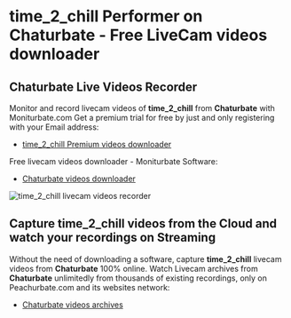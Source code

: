 # time_2_chill Performer on Chaturbate - Free LiveCam videos downloader

## Chaturbate Live Videos Recorder

Monitor and record livecam videos of **time_2_chill** from **Chaturbate** with Moniturbate.com
Get a premium trial for free by just and only registering with your Email address:
* [time_2_chill Premium videos downloader](https://moniturbate.com/request-demo-licence-key.html)

Free livecam videos downloader - Moniturbate Software:
* [Chaturbate videos downloader](https://moniturbate.com/moniturbate-download-software.html)

![time_2_chill livecam videos recorder](https://peachurnet.com/templates/moniturbate-software.png)


## Capture time_2_chill videos from the Cloud and watch your recordings on Streaming

Without the need of downloading a software, capture **time_2_chill** livecam videos from **Chaturbate** 100% online.
Watch Livecam archives from **Chaturbate** unlimitedly from thousands of existing recordings, only on Peachurbate.com and its websites network:
* [Chaturbate videos archives](https://peachurnet.com/)